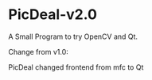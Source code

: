 # PicDeal-v2.0

A Small Program to try OpenCV and Qt.

Change from v1.0:

PicDeal changed frontend from mfc to Qt
